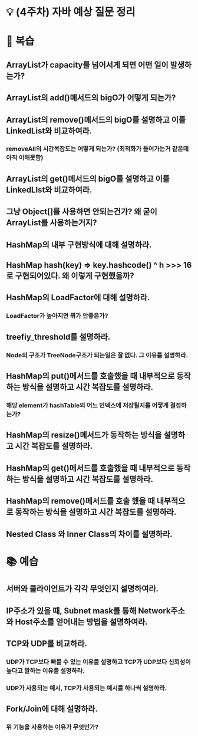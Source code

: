 # 💡 (4주차) 자바 예상 질문 정리

# 📜 복습

## ArrayList가 capacity를 넘어서게 되면 어떤 일이 발생하는가?

## ArrayList의 add()메서드의 bigO가 어떻게 되는가?

## ArrayList의 remove()메서드의 bigO를 설명하고 이를 LinkedList와 비교하여라.

### removeAll의 시간복잡도는 어떻게 되는가? (최적화가 들어가는거 같은데 아직 이해못함)

## ArrayList의 get()메서드의 bigO를 설명하고 이를 LinkedLIst와 비교하여라.

## 그냥 Object[]를 사용하면 안되는건가? 왜 굳이 ArrayList를 사용하는거지?

## HashMap의 내부 구현방식에 대해 설명하라.

## HashMap hash(key) => key.hashcode() ^ h >>> 16로 구현되어있다. 왜 이렇게 구현했을까?

## HashMap의 LoadFactor에 대해 설명하라.

### LoadFactor가 높아지면 뭐가 안좋은가?

## treefiy_threshold를 설명하라.

### Node의 구조가 TreeNode구조가 되는일은 잘 없다. 그 이유를 설명하라.

## HashMap의 put()메서드를 호출했을 때 내부적으로 동작하는 방식을 설명하고 시간 복잡도를 설명하라.

### 해당 element가 hashTable의 어느 인덱스에 저장될지를 어떻게 결정하는가?

## HashMap의 resize()메서드가 동작하는 방식을 설명하고 시간 복잡도를 설명하라.

## HashMap의 get()메서드를 호출했을 때 내부적으로 동작하는 방식을 설명하고 시간 복잡도를 설명하라.

## HashMap의 remove()메서드를 호출 했을 때 내부적으로 동작하는 방식을 설명하고 시간 복잡도를 설명하라.

## Nested Class 와 Inner Class의 차이를 설명하라.

# 📚 예습
## 서버와 클라이언트가 각각 무엇인지 설명하여라.

## IP주소가 있을 때, Subnet mask를 통해 Network주소와 Host주소를 얻어내는 방법을 설명하여라.

## TCP와 UDP를 비교하라.

### UDP가 TCP보다 빠를 수 있는 이유를 설명하고 TCP가 UDP보다 신뢰성이 높다고 말하는 이유를 설명하라.

### UDP가 사용되는 예시, TCP가 사용되는 예시를 하나씩 설명하라.

## Fork/Join에 대해 설명하라.

### 위 기능을 사용하는 이유가 무엇인가?

